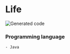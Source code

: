# Life

![Generated code](https://pp.userapi.com/c639331/v639331041/10257/7j58kEjmvg4.jpg)

### Programming language
    - Java
